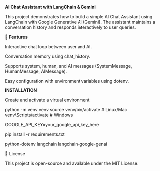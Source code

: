 **AI Chat Assistant with LangChain & Gemini**

This project demonstrates how to build a simple AI Chat Assistant using LangChain with Google Generative AI (Gemini).
The assistant maintains a conversation history and responds interactively to user queries.

**🚀 Features**

Interactive chat loop between user and AI.

Conversation memory using chat_history.

Supports system, human, and AI messages (SystemMessage, HumanMessage, AIMessage).

Easy configuration with environment variables using dotenv.


**INSTALLATION**

Create and activate a virtual environment

python -m venv venv
source venv/bin/activate   # Linux/Mac
venv\Scripts\activate      # Windows

GOOGLE_API_KEY=your_google_api_key_here

pip install -r requirements.txt


python-dotenv
langchain
langchain-google-genai



📜 License

This project is open-source and available under the MIT License.
